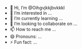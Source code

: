 - 👋 Hi, I’m @Oihgvjkkjbvkkkl
- 👀 I’m interested in ...
- 🌱 I’m currently learning ...
- 💞️ I’m looking to collaborate on ...
- 📫 How to reach me ...
- 😄 Pronouns: ...
- ⚡ Fun fact: ...

<!---
Oihgvjkkjbvkkkl/Oihgvjkkjbvkkkl is a ✨ special ✨ repository because its `README.md` (this file) appears on your GitHub profile.
You can click the Preview link to take a look at your changes.
--->

